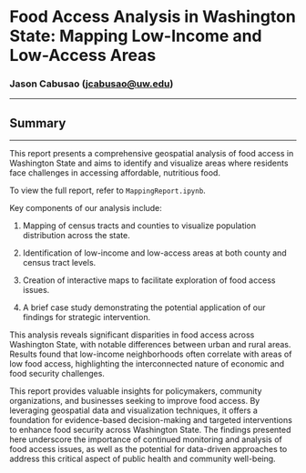 # Food Access Analysis in Washington State: Mapping Low-Income and Low-Access Areas
### Jason Cabusao (jcabusao@uw.edu)

***
## Summary
***

This report presents a comprehensive geospatial analysis of food access in Washington State and aims to identify and visualize areas where residents face challenges in accessing affordable, nutritious food.

To view the full report, refer to `MappingReport.ipynb`.


Key components of our analysis include:

1. Mapping of census tracts and counties to visualize population distribution across the state.

2. Identification of low-income and low-access areas at both county and census tract levels.

3. Creation of interactive maps to facilitate exploration of food access issues.

4. A brief case study demonstrating the potential application of our findings for strategic intervention.

This analysis reveals significant disparities in food access across Washington State, with notable differences between urban and rural areas. Results found that low-income neighborhoods often correlate with areas of low food access, highlighting the interconnected nature of economic and food security challenges.

This report provides valuable insights for policymakers, community organizations, and businesses seeking to improve food access. By leveraging geospatial data and visualization techniques, it offers a foundation for evidence-based decision-making and targeted interventions to enhance food security across Washington State. The findings presented here underscore the importance of continued monitoring and analysis of food access issues, as well as the potential for data-driven approaches to address this critical aspect of public health and community well-being.
